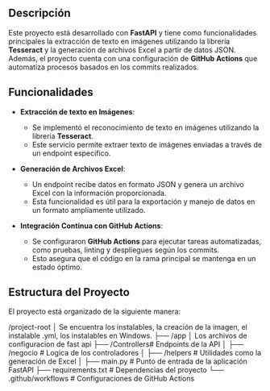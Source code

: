 
## Descripción

Este proyecto está desarrollado con **FastAPI** y tiene como funcionalidades principales la extracción de texto en imágenes utilizando la librería **Tesseract** y la generación de archivos Excel a partir de datos JSON. Además, el proyecto cuenta con una configuración de **GitHub Actions** que automatiza procesos basados en los commits realizados.

## Funcionalidades

- **Extracción de texto en Imágenes**: 
  - Se implementó el reconocimiento de texto en imágenes utilizando la librería **Tesseract**.
  - Este servicio permite extraer texto de imágenes enviadas a través de un endpoint específico.

- **Generación de Archivos Excel**:
  - Un endpoint recibe datos en formato JSON y genera un archivo Excel con la información proporcionada.
  - Esta funcionalidad es útil para la exportación y manejo de datos en un formato ampliamente utilizado.

- **Integración Continua con GitHub Actions**:
  - Se configuraron **GitHub Actions** para ejecutar tareas automatizadas, como pruebas, linting y despliegues según los commits.
  - Esto asegura que el código en la rama principal se mantenga en un estado óptimo.

## Estructura del Proyecto

El proyecto está organizado de la siguiente manera:

/project-root │ Se encuentra los instalables,  la creación de la imagen, el instalable .yml, los instalables en Windows.
├── /app │ Los archivos de configuracion de fast api
├── /Controllers# Endpoints de la API │
├── /negocio # Logica de los controladores │ 
├── /helpers # Utilidades como la generación de Excel │
├── main.py # Punto de entrada de la aplicación FastAPI 
├── requirements.txt # Dependencias del proyecto
└── .github/workflows # Configuraciones de GitHub Actions


